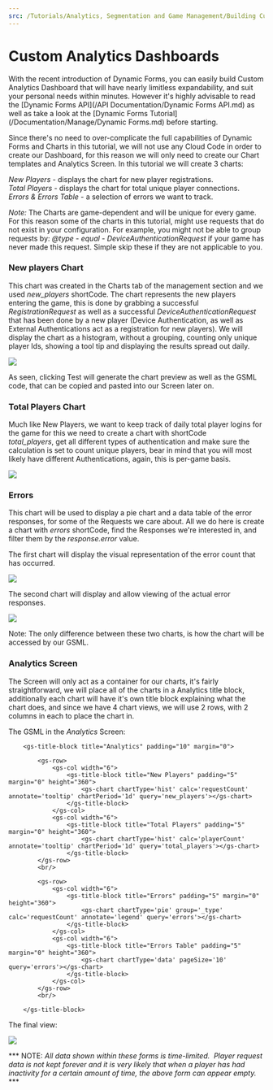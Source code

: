 ```yaml
---
src: /Tutorials/Analytics, Segmentation and Game Management/Building Custom Analytics Dashboards.md
---
```


# Custom Analytics Dashboards

With the recent introduction of Dynamic Forms, you can easily build Custom Analytics Dashboard that will have nearly limitless expandability, and suit your personal needs within minutes. However it's highly advisable to read the [Dynamic Forms API](/API Documentation/Dynamic Forms API.md) as well as take a look at the [Dynamic Forms Tutorial](/Documentation/Manage/Dynamic Forms.md) before starting.  

 Since there's no need to over-complicate the full capabilities of Dynamic Forms and Charts in this tutorial, we will not use any Cloud Code in order to create our Dashboard, for this reason we will only need to create our Chart templates and Analytics Screen. In this tutorial we will create 3 charts:  

*New Players* \- displays the chart for new player registrations.  
*Total Players* \- displays the chart for total unique player connections.  
*Errors & Errors Table* \- a selection of errors we want to track.  

*Note:* The Charts are game-dependent and will be unique for every game. For this reason some of the charts in this tutorial, might use requests that do not exist in your configuration. For example, you might not be able to group requests by: *@type - equal - DeviceAuthenticationRequest* if your game has never made this request. Simple skip these if they are not applicable to you.

### New players Chart

This chart was created in the Charts tab of the management section and we used *new_players* shortCode. The chart represents the new players entering the game, this is done by grabbing a successful *RegistrationRequest* as well as a successful *DeviceAuthenticationRequest* that has been done by a new player (Device Authentication, as well as External Authentications act as a registration for new players). We will display the chart as a histogram, without a grouping, counting only unique player Ids, showing a tool tip and displaying the results spread out daily.

![](img/CustomAnalyticsDashboards/1.jpg)

As seen, clicking Test will generate the chart preview as well as the GSML code, that can be copied and pasted into our Screen later on.

### Total Players Chart

Much like New Players, we want to keep track of daily total player logins for the game for this we need to create a chart with shortCode *total_players*, get all different types of authentication and make sure the calculation is set to count unique players, bear in mind that you will most likely have different Authentications, again, this is per-game basis.

![](img/CustomAnalyticsDashboards/2.jpg)

### Errors

This chart will be used to display a pie chart and a data table of the error responses, for some of the Requests we care about. All we do here is create a chart with *errors* shortCode, find the Responses we're interested in, and filter them by the *response.error* value.  

The first chart will display the visual representation of the error count that has occurred.  

![](img/CustomAnalyticsDashboards/3.jpg)

The second chart will display and allow viewing of the actual error responses.

![](img/CustomAnalyticsDashboards/4.jpg)

Note: The only difference between these two charts, is how the chart will be accessed by our GSML.

### Analytics Screen

The Screen will only act as a container for our charts, it's fairly straightforward, we will place all of the charts in a Analytics title block, additionally each chart will have it's own title block explaining what the chart does, and since we have 4 chart views, we will use 2 rows, with 2 columns in each to place the chart in.  

The GSML in the *Analytics* Screen:

```
    <gs-title-block title="Analytics" padding="10" margin="0">

        <gs-row>
            <gs-col width="6">
                <gs-title-block title="New Players" padding="5" margin="0" height="360">
                    <gs-chart chartType='hist' calc='requestCount' annotate='tooltip' chartPeriod='1d' query='new_players'></gs-chart>
                </gs-title-block>
            </gs-col>
            <gs-col width="6">
                <gs-title-block title="Total Players" padding="5" margin="0" height="360">
                    <gs-chart chartType='hist' calc='playerCount' annotate='tooltip' chartPeriod='1d' query='total_players'></gs-chart>
                </gs-title-block>
        </gs-row>
        <br/>

        <gs-row>
            <gs-col width="6">
                <gs-title-block title="Errors" padding="5" margin="0" height="360">
                    <gs-chart chartType='pie' group='_type' calc='requestCount' annotate='legend' query='errors'></gs-chart>
                </gs-title-block>
            </gs-col>
            <gs-col width="6">
                <gs-title-block title="Errors Table" padding="5" margin="0" height="360">
                    <gs-chart chartType='data' pageSize='10' query='errors'></gs-chart>
                </gs-title-block>
            </gs-col>
        </gs-row>
        <br/>

    </gs-title-block>
```

The final view:

![](img/CustomAnalyticsDashboards/5.jpg)

*** NOTE: *All data shown within these forms is time-limited.  Player request data is not kept forever and it is very likely that when a player has had inactivity for a certain amount of time, the above form can appear empty.* ***
